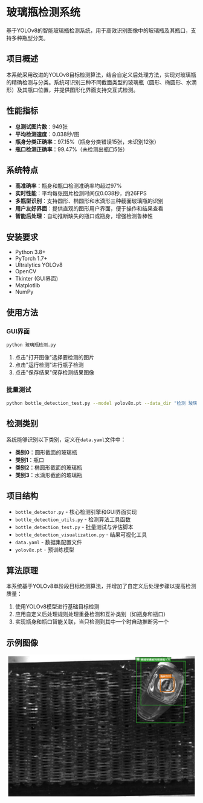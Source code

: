 # 玻璃瓶检测系统

基于YOLOv8的智能玻璃瓶检测系统，用于高效识别图像中的玻璃瓶及其瓶口，支持多种瓶型分类。

## 项目概述

本系统采用改进的YOLOv8目标检测算法，结合自定义后处理方法，实现对玻璃瓶的精确检测与分类。系统可识别三种不同截面类型的玻璃瓶（圆形、椭圆形、水滴形）及其瓶口位置，并提供图形化界面支持交互式检测。

## 性能指标

- **总测试图片数**：949张
- **平均检测速度**：0.038秒/图
- **瓶身分类正确率**：97.15%（瓶身分类错误15张，未识别12张）
- **瓶口检测正确率**：99.47%（未检测出瓶口5张）

## 系统特点

- **高准确率**：瓶身和瓶口检测准确率均超过97%
- **实时性能**：平均每张图片检测时间仅0.038秒，约26FPS
- **多瓶型识别**：支持圆形、椭圆形和水滴形三种截面玻璃瓶的识别
- **用户友好界面**：提供直观的图形用户界面，便于操作和结果查看
- **智能后处理**：自动推断缺失的瓶口或瓶身，增强检测鲁棒性

## 安装要求

- Python 3.8+
- PyTorch 1.7+
- Ultralytics YOLOv8
- OpenCV
- Tkinter (GUI界面)
- Matplotlib
- NumPy

## 使用方法

### GUI界面

```bash
python 玻璃瓶检测.py
```

1. 点击"打开图像"选择要检测的图片
2. 点击"运行检测"进行瓶子检测
3. 点击"保存结果"保存检测结果图像

### 批量测试

```bash
python bottle_detection_test.py --model yolov8x.pt --data_dir "检测 玻璃瓶" --output_dir "detection_results"
```

## 检测类别

系统能够识别以下类别，定义在`data.yaml`文件中：

- **类别0**：圆形截面的玻璃瓶
- **类别1**：瓶口
- **类别2**：椭圆形截面的玻璃瓶
- **类别3**：水滴形截面的玻璃瓶

## 项目结构

- `bottle_detector.py` - 核心检测引擎和GUI界面实现
- `bottle_detection_utils.py` - 检测算法工具函数
- `bottle_detection_test.py` - 批量测试与评估脚本
- `bottle_detection_visualization.py` - 结果可视化工具
- `data.yaml` - 数据集配置文件
- `yolov8x.pt` - 预训练模型

## 算法原理

本系统基于YOLOv8单阶段目标检测算法，并增加了自定义后处理步骤以提高检测质量：

1. 使用YOLOv8模型进行基础目标检测
2. 应用自定义后处理规则处理重叠检测和互补类别（如瓶身和瓶口）
3. 实现瓶身和瓶口智能关联，当只检测到其中一个时自动推断另一个

## 示例图像

![多瓶检测示例](多瓶检测.png)

